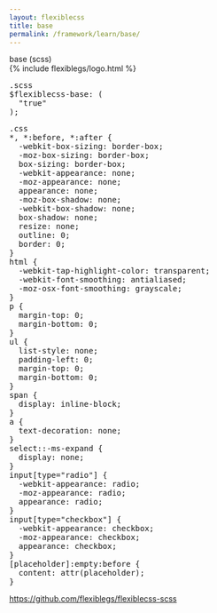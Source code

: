 ```yaml
---
layout: flexiblecss
title: base
permalink: /framework/learn/base/
---
```


<div id="scss">
  <div class="dn-browser">
    <div class="dn-browser-header">
      <div class="dn-style--title"><span>base</span> (scss)</div>
      {% include flexiblegs/logo.html %}
    </div>
    <div class="dn-browser-body">
      <div class="dn-browser-body__pre">
        <div class="wrap xl-top xl-gutter-24 xl-2 md-1">
          <div class="col">
            <pre><div class="dn-tag dn-tag--gray dn-tag--bottom">.scss</div><!--
              --><div class="comment">$flexiblecss-base: (<br><!--
              -->&nbsp;&nbsp;<span>"true"</span><br><!--
              -->);</div><!--
            --></pre>
            <div class="dn-height-40"></div>
          </div>
          <div class="col">
            <pre><div class="dn-tag dn-tag--gray dn-tag--bottom">.css</div><!--
              --><div class="comment"><span>*, *:before, *:after</span> {<br><!--
              -->&nbsp;&nbsp;-webkit-box-sizing: border-box;<br><!--
              -->&nbsp;&nbsp;-moz-box-sizing: border-box;<br><!--
              -->&nbsp;&nbsp;box-sizing: border-box;<br><!--
              -->&nbsp;&nbsp;-webkit-appearance: none;<br><!--
              -->&nbsp;&nbsp;-moz-appearance: none;<br><!--
              -->&nbsp;&nbsp;appearance: none;<br><!--
              -->&nbsp;&nbsp;-moz-box-shadow: none;<br><!--
              -->&nbsp;&nbsp;-webkit-box-shadow: none;<br><!--
              -->&nbsp;&nbsp;box-shadow: none;<br><!--
              -->&nbsp;&nbsp;resize: none;<br><!--
              -->&nbsp;&nbsp;outline: 0;<br><!--
              -->&nbsp;&nbsp;border: 0;<br><!--
              -->}<br><!--
              --><span>html</span> {<br><!--
              -->&nbsp;&nbsp;-webkit-tap-highlight-color: transparent;<br><!--
              -->&nbsp;&nbsp;-webkit-font-smoothing: antialiased;<br><!--
              -->&nbsp;&nbsp;-moz-osx-font-smoothing: grayscale;<br><!--
              -->}<br><!--
              --><span>p</span> {<br><!--
              -->&nbsp;&nbsp;margin-top: 0;<br><!--
              -->&nbsp;&nbsp;margin-bottom: 0;<br><!--
              -->}<br><!--
              --><span>ul</span> {<br><!--
              -->&nbsp;&nbsp;list-style: none;<br><!--
              -->&nbsp;&nbsp;padding-left: 0;<br><!--
              -->&nbsp;&nbsp;margin-top: 0;<br><!--
              -->&nbsp;&nbsp;margin-bottom: 0;<br><!--
              -->}<br><!--
              --><span>span</span> {<br><!--
              -->&nbsp;&nbsp;display: inline-block;<br><!--
              -->}<br><!--
              --><span>a</span> {<br><!--
              -->&nbsp;&nbsp;text-decoration: none;<br><!--
              -->}<br><!--
              --><span>select::-ms-expand</span> {<br><!--
              -->&nbsp;&nbsp;display: none;<br><!--
              -->}<br><!--
              --><span>input[type="radio"]</span> {<br><!--
              -->&nbsp;&nbsp;-webkit-appearance: radio;<br><!--
              -->&nbsp;&nbsp;-moz-appearance: radio;<br><!--
              -->&nbsp;&nbsp;appearance: radio;<br><!--
              -->}<br><!--
              --><span>input[type="checkbox"]</span> {<br><!--
              -->&nbsp;&nbsp;-webkit-appearance: checkbox;<br><!--
              -->&nbsp;&nbsp;-moz-appearance: checkbox;<br><!--
              -->&nbsp;&nbsp;appearance: checkbox;<br><!--
              -->}<br><!--
              --><span>[placeholder]:empty:before</span> {<br><!--
              -->&nbsp;&nbsp;content: attr(placeholder);<br><!--
              -->}</div><!--
            --></pre>
            <div class="dn-height-40"></div>
          </div>
        </div>
      </div>
      <div class="dn-browser-footer">
        <div class="wrap xl-gutter-24 xl-outside-24 xl-center xl-auto">
          <div class="col">
            <a href="https://github.com/flexiblegs/flexiblecss-scss" class="dn-button dn-button--link">https://github.com/flexiblegs/flexiblecss-scss</a>
          </div>
        </div>
      </div>
    </div>
  </div>
</div>
